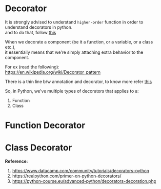 # Decorator

It is strongly advised to understand `higher-order` function in order to understand decorators in python.  
and to do that, follow [this](https://github.com/TheCodeCache/Python/blob/master/First-Class%20Functions.md)  

When we decorate a component (be it a function, or a variable, or a class etc.),  
it essentially means that we're simply attaching extra behavior to the component.  

For ex (read the following):  
https://en.wikipedia.org/wiki/Decorator_pattern  

There is a thin line b/w annotation and decorator, to know more refer [this](https://stackoverflow.com/a/37317724/6842300)  

So, in Python, we've multiple types of decorators that applies to a:
1. Function
2. Class

# Function Decorator

# Class Decorator


**Reference:**  
1. https://www.datacamp.com/community/tutorials/decorators-python
2. https://realpython.com/primer-on-python-decorators/
3. https://python-course.eu/advanced-python/decorators-decoration.php
